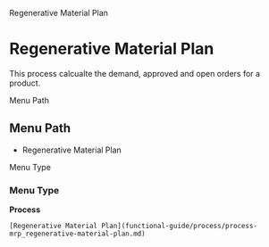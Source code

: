 
Regenerative Material Plan
# Regenerative Material Plan


This process calcualte the demand, approved and open orders for a product.

Menu Path
## Menu Path



- Regenerative Material Plan

Menu Type
### Menu Type

**Process**


```
[Regenerative Material Plan](functional-guide/process/process-mrp_regenerative-material-plan.md)
```